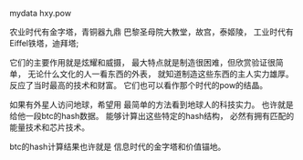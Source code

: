 mydata hxy.pow

农业时代有金字塔，青铜器九鼎
巴黎圣母院大教堂，故宫，泰姬陵，
工业时代有 Eiffel铁塔，迪拜塔;

它们的主要作用就是炫耀和威摄，
最大特点就是制造很困难，但欣赏验证很简单，
无论什么文化的人一看东西的外表，
就知道制造这些东西的主人实力雄厚。
反应了当时最高的技术和财富。
它们也可以看作那个时代的pow的结晶。

如果有外星人访问地球，希望用
最简单的方法看到地球人的科技实力。
也许就是给他一段btc的hash数据。
能够计算出这些特定的hash结构，
必然有拥有匹配的能量技术和芯片技术。

btc的hash计算结果也许就是
信息时代的金字塔和价值锚地。
